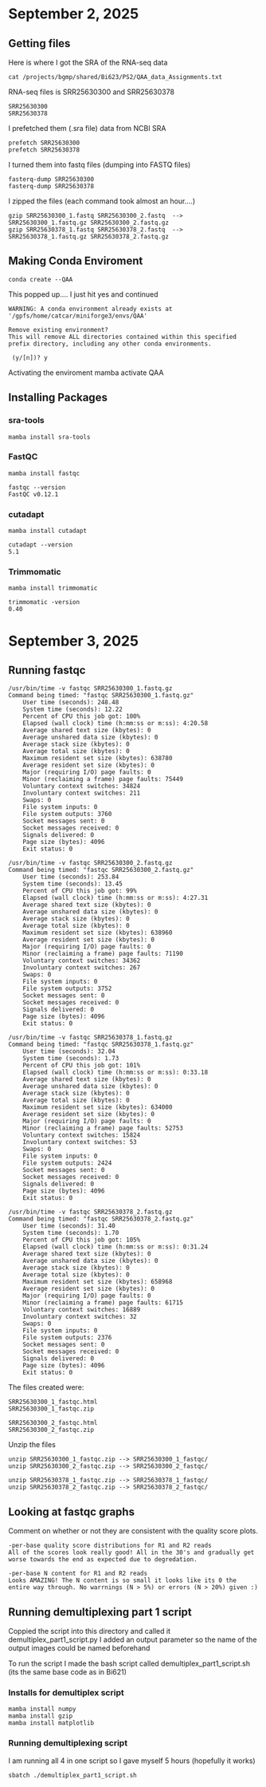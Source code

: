 # **September 2, 2025**


## Getting files

Here is where I got the SRA of the RNA-seq data 

    cat /projects/bgmp/shared/Bi623/PS2/QAA_data_Assignments.txt

RNA-seq files is SRR25630300 and SRR25630378

    SRR25630300
    SRR25630378

I prefetched them (.sra file) data from NCBI SRA

    prefetch SRR25630300
    prefetch SRR25630378

I turned them into fastq files (dumping into FASTQ files)

    fasterq-dump SRR25630300
    fasterq-dump SRR25630378

I zipped the files (each command took almost an hour....)

    gzip SRR25630300_1.fastq SRR25630300_2.fastq  --> SRR25630300_1.fastq.gz SRR25630300_2.fastq.gz
    gzip SRR25630378_1.fastq SRR25630378_2.fastq  --> SRR25630378_1.fastq.gz SRR25630378_2.fastq.gz
 
## Making Conda Enviroment

    conda create --QAA

This popped up.... I just hit yes and continued 

    WARNING: A conda environment already exists at '/gpfs/home/catcar/miniforge3/envs/QAA'

    Remove existing environment?
    This will remove ALL directories contained within this specified prefix directory, including any other conda environments.

     (y/[n])? y 

Activating the enviroment
    mamba activate QAA

## Installing Packages

### sra-tools

    mamba install sra-tools

### FastQC

    mamba install fastqc

    fastqc --version
    FastQC v0.12.1

### cutadapt

    mamba install cutadapt

    cutadapt --version
    5.1

### Trimmomatic

    mamba install trimmomatic

    trimmomatic -version
    0.40

# **September 3, 2025**

## Running fastqc

    /usr/bin/time -v fastqc SRR25630300_1.fastq.gz 
    Command being timed: "fastqc SRR25630300_1.fastq.gz"
        User time (seconds): 248.48
        System time (seconds): 12.22
        Percent of CPU this job got: 100%
        Elapsed (wall clock) time (h:mm:ss or m:ss): 4:20.58
        Average shared text size (kbytes): 0
        Average unshared data size (kbytes): 0
        Average stack size (kbytes): 0
        Average total size (kbytes): 0
        Maximum resident set size (kbytes): 638780
        Average resident set size (kbytes): 0
        Major (requiring I/O) page faults: 0
        Minor (reclaiming a frame) page faults: 75449
        Voluntary context switches: 34824
        Involuntary context switches: 211
        Swaps: 0
        File system inputs: 0
        File system outputs: 3760
        Socket messages sent: 0
        Socket messages received: 0
        Signals delivered: 0
        Page size (bytes): 4096
        Exit status: 0

    /usr/bin/time -v fastqc SRR25630300_2.fastq.gz 
    Command being timed: "fastqc SRR25630300_2.fastq.gz"
        User time (seconds): 253.84
        System time (seconds): 13.45
        Percent of CPU this job got: 99%
        Elapsed (wall clock) time (h:mm:ss or m:ss): 4:27.31
        Average shared text size (kbytes): 0
        Average unshared data size (kbytes): 0
        Average stack size (kbytes): 0
        Average total size (kbytes): 0
        Maximum resident set size (kbytes): 638960
        Average resident set size (kbytes): 0
        Major (requiring I/O) page faults: 0
        Minor (reclaiming a frame) page faults: 71190
        Voluntary context switches: 34362
        Involuntary context switches: 267
        Swaps: 0
        File system inputs: 0
        File system outputs: 3752
        Socket messages sent: 0
        Socket messages received: 0
        Signals delivered: 0
        Page size (bytes): 4096
        Exit status: 0

    /usr/bin/time -v fastqc SRR25630378_1.fastq.gz 
    Command being timed: "fastqc SRR25630378_1.fastq.gz"
        User time (seconds): 32.04
        System time (seconds): 1.73
        Percent of CPU this job got: 101%
        Elapsed (wall clock) time (h:mm:ss or m:ss): 0:33.18
        Average shared text size (kbytes): 0
        Average unshared data size (kbytes): 0
        Average stack size (kbytes): 0
        Average total size (kbytes): 0
        Maximum resident set size (kbytes): 634000
        Average resident set size (kbytes): 0
        Major (requiring I/O) page faults: 0
        Minor (reclaiming a frame) page faults: 52753
        Voluntary context switches: 15824
        Involuntary context switches: 53
        Swaps: 0
        File system inputs: 0
        File system outputs: 2424
        Socket messages sent: 0
        Socket messages received: 0
        Signals delivered: 0
        Page size (bytes): 4096
        Exit status: 0

    /usr/bin/time -v fastqc SRR25630378_2.fastq.gz 
    Command being timed: "fastqc SRR25630378_2.fastq.gz"
        User time (seconds): 31.40
        System time (seconds): 1.70
        Percent of CPU this job got: 105%
        Elapsed (wall clock) time (h:mm:ss or m:ss): 0:31.24
        Average shared text size (kbytes): 0
        Average unshared data size (kbytes): 0
        Average stack size (kbytes): 0
        Average total size (kbytes): 0
        Maximum resident set size (kbytes): 658968
        Average resident set size (kbytes): 0
        Major (requiring I/O) page faults: 0
        Minor (reclaiming a frame) page faults: 61715
        Voluntary context switches: 16889
        Involuntary context switches: 32
        Swaps: 0
        File system inputs: 0
        File system outputs: 2376
        Socket messages sent: 0
        Socket messages received: 0
        Signals delivered: 0
        Page size (bytes): 4096
        Exit status: 0

The files created were:

    SRR25630300_1_fastqc.html
    SRR25630300_1_fastqc.zip

    SRR25630300_2_fastqc.html
    SRR25630300_2_fastqc.zip

Unzip the files

    unzip SRR25630300_1_fastqc.zip --> SRR25630300_1_fastqc/
    unzip SRR25630300_2_fastqc.zip --> SRR25630300_2_fastqc/

    unzip SRR25630378_1_fastqc.zip --> SRR25630378_1_fastqc/
    unzip SRR25630378_2_fastqc.zip --> SRR25630378_2_fastqc/

## Looking at fastqc graphs

Comment on whether or not they are consistent with the quality score plots.

    -per-base quality score distributions for R1 and R2 reads
    All of the scores look really good! All in the 30's and gradually get worse towards the end as expected due to degredation. 

    -per-base N content for R1 and R2 reads
    Looks AMAZING! The N content is so small it looks like its 0 the entire way through. No warrnings (N > 5%) or errors (N > 20%) given :)

## Running demultiplexing part 1 script

Coppied the script into this directory and called it demultiplex_part1_script.py I added an output parameter so the name of the output images could be named beforehand

To run the script I made the bash script called demultiplex_part1_script.sh (its the same base code as in Bi621)

### Installs for demultiplex script

    mamba install numpy
    mamba install gzip
    mamba install matplotlib

### Running demultiplexing script

I am running all 4 in one script so I gave myself 5 hours (hopefully it works)

    sbatch ./demultiplex_part1_script.sh 

